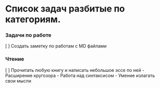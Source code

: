 # Список задач разбитые по категориям.

### Задачи по работе
[ ] Создать заметку по работам с MD файлами

### Чтение
[ ] Прочитать любую книгу и написать небольшое эссе по ней
    - Расширение кругозора
    - Работа над синтаксисом
    - Умение излагать свои мысли
